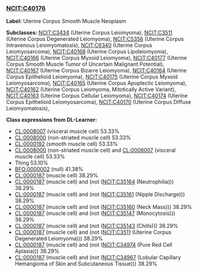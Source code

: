 
### [NCIT:C40176](http://purl.obolibrary.org/obo/NCIT_C40176)
**Label:** Uterine Corpus Smooth Muscle Neoplasm

**Subclasses:** [NCIT:C3434](http://purl.obolibrary.org/obo/NCIT_C3434) (Uterine Corpus Leiomyoma), [NCIT:C3511](http://purl.obolibrary.org/obo/NCIT_C3511) (Uterine Corpus Degenerated Leiomyoma), [NCIT:C5356](http://purl.obolibrary.org/obo/NCIT_C5356) (Uterine Corpus Intravenous Leiomyomatosis), [NCIT:C6340](http://purl.obolibrary.org/obo/NCIT_C6340) (Uterine Corpus Leiomyosarcoma), [NCIT:C40168](http://purl.obolibrary.org/obo/NCIT_C40168) (Uterine Corpus Lipoleiomyoma), [NCIT:C40166](http://purl.obolibrary.org/obo/NCIT_C40166) (Uterine Corpus Myxoid Leiomyoma), [NCIT:C40177](http://purl.obolibrary.org/obo/NCIT_C40177) (Uterine Corpus Smooth Muscle Tumor of Uncertain Malignant Potential), [NCIT:C40167](http://purl.obolibrary.org/obo/NCIT_C40167) (Uterine Corpus Bizarre Leiomyoma), [NCIT:C40164](http://purl.obolibrary.org/obo/NCIT_C40164) (Uterine Corpus Epithelioid Leiomyoma), [NCIT:C40175](http://purl.obolibrary.org/obo/NCIT_C40175) (Uterine Corpus Myxoid Leiomyosarcoma), [NCIT:C40165](http://purl.obolibrary.org/obo/NCIT_C40165) (Uterine Corpus Apoplectic Leiomyoma), [NCIT:C40162](http://purl.obolibrary.org/obo/NCIT_C40162) (Uterine Corpus Leiomyoma, Mitotically Active Variant), [NCIT:C40163](http://purl.obolibrary.org/obo/NCIT_C40163) (Uterine Corpus Cellular Leiomyoma), [NCIT:C40174](http://purl.obolibrary.org/obo/NCIT_C40174) (Uterine Corpus Epithelioid Leiomyosarcoma), [NCIT:C40170](http://purl.obolibrary.org/obo/NCIT_C40170) (Uterine Corpus Diffuse Leiomyomatosis), 

**Class expressions from DL-Learner:**

- [CL:0008007](http://purl.obolibrary.org/obo/CL_0008007) (visceral muscle cell) 53.33%
- [CL:0008000](http://purl.obolibrary.org/obo/CL_0008000) (non-striated muscle cell) 53.33%
- [CL:0000192](http://purl.obolibrary.org/obo/CL_0000192) (smooth muscle cell) 53.33%
- [CL:0008000](http://purl.obolibrary.org/obo/CL_0008000) (non-striated muscle cell) and [CL:0008007](http://purl.obolibrary.org/obo/CL_0008007) (visceral muscle cell) 53.33%
- Thing 53.10%
- [BFO:0000002](http://purl.obolibrary.org/obo/BFO_0000002) (null) 41.38%
- [CL:0000187](http://purl.obolibrary.org/obo/CL_0000187) (muscle cell) 38.29%
- [CL:0000187](http://purl.obolibrary.org/obo/CL_0000187) (muscle cell) and (not ([NCIT:C35164](http://purl.obolibrary.org/obo/NCIT_C35164) (Neutrophilia))) 38.29%
- [CL:0000187](http://purl.obolibrary.org/obo/CL_0000187) (muscle cell) and (not ([NCIT:C35161](http://purl.obolibrary.org/obo/NCIT_C35161) (Nipple Discharge))) 38.29%
- [CL:0000187](http://purl.obolibrary.org/obo/CL_0000187) (muscle cell) and (not ([NCIT:C35160](http://purl.obolibrary.org/obo/NCIT_C35160) (Neck Mass))) 38.29%
- [CL:0000187](http://purl.obolibrary.org/obo/CL_0000187) (muscle cell) and (not ([NCIT:C35147](http://purl.obolibrary.org/obo/NCIT_C35147) (Monocytosis))) 38.29%
- [CL:0000187](http://purl.obolibrary.org/obo/CL_0000187) (muscle cell) and (not ([NCIT:C35143](http://purl.obolibrary.org/obo/NCIT_C35143) (Chills))) 38.29%
- [CL:0000187](http://purl.obolibrary.org/obo/CL_0000187) (muscle cell) and (not ([NCIT:C3511](http://purl.obolibrary.org/obo/NCIT_C3511) (Uterine Corpus Degenerated Leiomyoma))) 38.29%
- [CL:0000187](http://purl.obolibrary.org/obo/CL_0000187) (muscle cell) and (not ([NCIT:C34974](http://purl.obolibrary.org/obo/NCIT_C34974) (Pure Red Cell Aplasia))) 38.29%
- [CL:0000187](http://purl.obolibrary.org/obo/CL_0000187) (muscle cell) and (not ([NCIT:C34967](http://purl.obolibrary.org/obo/NCIT_C34967) (Lobular Capillary Hemangioma of Skin and Subcutaneous Tissue))) 38.29%


